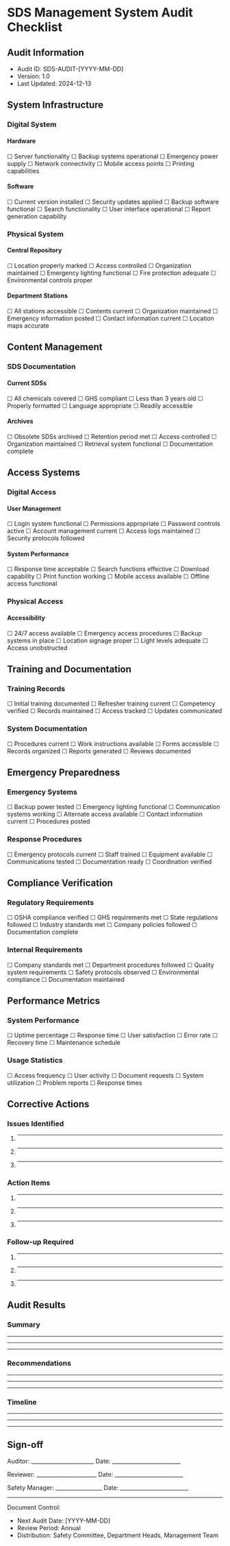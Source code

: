 # SDS Management System Audit Checklist

## Audit Information
- Audit ID: SDS-AUDIT-[YYYY-MM-DD]
- Version: 1.0
- Last Updated: 2024-12-13

## System Infrastructure

### Digital System
#### Hardware
☐ Server functionality
☐ Backup systems operational
☐ Emergency power supply
☐ Network connectivity
☐ Mobile access points
☐ Printing capabilities

#### Software
☐ Current version installed
☐ Security updates applied
☐ Backup software functional
☐ Search functionality
☐ User interface operational
☐ Report generation capability

### Physical System
#### Central Repository
☐ Location properly marked
☐ Access controlled
☐ Organization maintained
☐ Emergency lighting functional
☐ Fire protection adequate
☐ Environmental controls proper

#### Department Stations
☐ All stations accessible
☐ Contents current
☐ Organization maintained
☐ Emergency information posted
☐ Contact information current
☐ Location maps accurate

## Content Management

### SDS Documentation
#### Current SDSs
☐ All chemicals covered
☐ GHS compliant
☐ Less than 3 years old
☐ Properly formatted
☐ Language appropriate
☐ Readily accessible

#### Archives
☐ Obsolete SDSs archived
☐ Retention period met
☐ Access controlled
☐ Organization maintained
☐ Retrieval system functional
☐ Documentation complete

## Access Systems

### Digital Access
#### User Management
☐ Login system functional
☐ Permissions appropriate
☐ Password controls active
☐ Account management current
☐ Access logs maintained
☐ Security protocols followed

#### System Performance
☐ Response time acceptable
☐ Search functions effective
☐ Download capability
☐ Print function working
☐ Mobile access available
☐ Offline access functional

### Physical Access
#### Accessibility
☐ 24/7 access available
☐ Emergency access procedures
☐ Backup systems in place
☐ Location signage proper
☐ Light levels adequate
☐ Access unobstructed

## Training and Documentation

### Training Records
☐ Initial training documented
☐ Refresher training current
☐ Competency verified
☐ Records maintained
☐ Access tracked
☐ Updates communicated

### System Documentation
☐ Procedures current
☐ Work instructions available
☐ Forms accessible
☐ Records organized
☐ Reports generated
☐ Reviews documented

## Emergency Preparedness

### Emergency Systems
☐ Backup power tested
☐ Emergency lighting functional
☐ Communication systems working
☐ Alternate access available
☐ Contact information current
☐ Procedures posted

### Response Procedures
☐ Emergency protocols current
☐ Staff trained
☐ Equipment available
☐ Communications tested
☐ Documentation ready
☐ Coordination verified

## Compliance Verification

### Regulatory Requirements
☐ OSHA compliance verified
☐ GHS requirements met
☐ State regulations followed
☐ Industry standards met
☐ Company policies followed
☐ Documentation complete

### Internal Requirements
☐ Company standards met
☐ Department procedures followed
☐ Quality system requirements
☐ Safety protocols observed
☐ Environmental compliance
☐ Documentation maintained

## Performance Metrics

### System Performance
☐ Uptime percentage
☐ Response time
☐ User satisfaction
☐ Error rate
☐ Recovery time
☐ Maintenance schedule

### Usage Statistics
☐ Access frequency
☐ User activity
☐ Document requests
☐ System utilization
☐ Problem reports
☐ Response times

## Corrective Actions

### Issues Identified
1. ________________________
2. ________________________
3. ________________________

### Action Items
1. ________________________
2. ________________________
3. ________________________

### Follow-up Required
1. ________________________
2. ________________________
3. ________________________

## Audit Results

### Summary
________________________________________________
________________________________________________
________________________________________________

### Recommendations
________________________________________________
________________________________________________
________________________________________________

### Timeline
________________________________________________
________________________________________________
________________________________________________

## Sign-off

Auditor: _______________________
Date: _________________________

Reviewer: ______________________
Date: _________________________

Safety Manager: _________________
Date: _________________________

---
Document Control:
- Next Audit Date: [YYYY-MM-DD]
- Review Period: Annual
- Distribution: Safety Committee, Department Heads, Management Team
